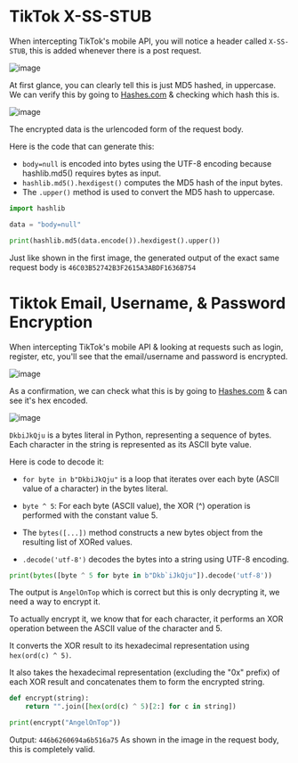 # TikTok X-SS-STUB

When intercepting TikTok's mobile API, you will notice a header called `X-SS-STUB`, this is added whenever there is a post request. 


![image](https://github.com/angelillija/priv/assets/105955582/0c21dbfe-672c-4663-af13-5b70e1cfde2f)

At first glance, you can clearly tell this is just MD5 hashed, in uppercase. We can verify this by going to [Hashes.com](https://hashes.com/en/tools/hash_identifier) & checking which hash this is.

![image](https://github.com/angelillija/priv/assets/105955582/60faf354-0fa1-4325-9759-c89d09db8061)

The encrypted data is the urlencoded form of the request body.

Here is the code that can generate this:

- `body=null` is encoded into bytes using the UTF-8 encoding because hashlib.md5() requires bytes as input.
- `hashlib.md5().hexdigest()` computes the MD5 hash of the input bytes.
- The `.upper()` method is used to convert the MD5 hash to uppercase.
```py
import hashlib

data = "body=null"

print(hashlib.md5(data.encode()).hexdigest().upper())
```
Just like shown in the first image, the generated output of the exact same request body is `46C03B52742B3F2615A3ABDF1636B754`

# Tiktok Email, Username, & Password Encryption

When intercepting TikTok's mobile API & looking at requests such as login, register, etc, you'll see that the email/username and password is encrypted.

![image](https://github.com/angelillija/priv/assets/105955582/0443758c-2622-4cb4-a505-6370bb523a07)

As a confirmation, we can check what this is by going to [Hashes.com](https://hashes.com/en/tools/hash_identifier) & can see it's hex encoded.

![image](https://github.com/angelillija/priv/assets/105955582/8975b309-59a4-4044-a4fb-117e92e3176c)

`DkbiJkQju` is a bytes literal in Python, representing a sequence of bytes. Each character in the string is represented as its ASCII byte value.


Here is code to decode it:

- `for byte in b"DkbiJkQju"` is a loop that iterates over each byte (ASCII value of a character) in the bytes literal.

- `byte ^ 5`: For each byte (ASCII value), the XOR (^) operation is performed with the constant value 5.

- The `bytes([...])` method constructs a new bytes object from the resulting list of XORed values.

- `.decode('utf-8')` decodes the bytes into a string using UTF-8 encoding.

```py
print(bytes([byte ^ 5 for byte in b"Dkb`iJkQju"]).decode('utf-8'))
```

The output is `AngelOnTop` which is correct but this is only decrypting it, we need a way to encrypt it.

To actually encrypt it, we know that for each character, it performs an XOR operation between the ASCII value of the character and 5.

It converts the XOR result to its hexadecimal representation using `hex(ord(c) ^ 5)`.

It also takes the hexadecimal representation (excluding the "0x" prefix) of each XOR result and concatenates them to form the encrypted string.

```py
def encrypt(string):
    return "".join([hex(ord(c) ^ 5)[2:] for c in string])

print(encrypt("AngelOnTop"))
```
Output: `446b6260694a6b516a75` As shown in the image in the request body, this is completely valid.
